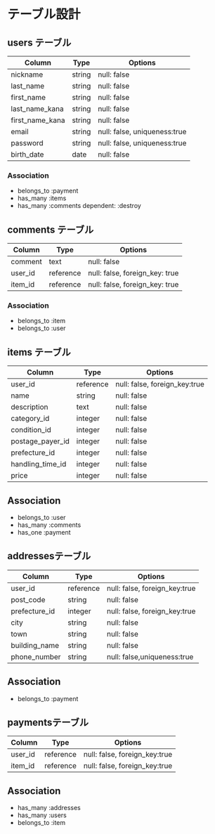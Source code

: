 # テーブル設計

## users テーブル

| Column            | Type   | Options                           |
| ----------------- | ------ | --------------------------------- |
| nickname          | string | null: false                       |
| last_name         | string | null: false                       |
| first_name        | string | null: false                       |
| last_name_kana    | string | null: false                       |
| first_name_kana   | string | null: false                       |
| email             | string | null: false, uniqueness:true      |
| password          | string | null: false, uniqueness:true      |
| birth_date        | date   | null: false                       |
### Association

- belongs_to :payment
- has_many :items
- has_many :comments dependent: :destroy

## comments テーブル

| Column     | Type       | Options                        |
| -----------| ---------- | ------------------------------ |
| comment    | text       | null: false                    |
| user_id    | reference  | null: false, foreign_key: true |
| item_id    | reference  | null: false, foreign_key: true |

### Association

- belongs_to :item
- belongs_to :user

## items テーブル

| Column             | Type       | Options                         |
| ------------------ | ---------- | ------------------------------- |
| user_id            | reference  | null: false, foreign_key:true   |  
| name               | string     | null: false                     |
| description        | text       | null: false                     |
| category_id        | integer    | null: false                     |
| condition_id       | integer    | null: false                     |
| postage_payer_id   | integer    | null: false                     |
| prefecture_id      | integer    | null: false                     |
| handling_time_id   | integer    | null: false                     |
| price              | integer    | null: false                     |

## Association
- belongs_to :user
- has_many :comments
- has_one :payment

## addressesテーブル

| Column             | Type       | Options                         |
| ------------------ | ---------- | ------------------------------- |
| user_id            | reference  | null: false, foreign_key:true   |
| post_code          | string     | null: false                     |  
| prefecture_id      | integer    | null: false, foreign_key:true   |
| city               | string     | null: false                     |
| town               | string     | null: false                     |
| building_name      | string     | null: false                     |
| phone_number       | string     | null: false,uniqueness:true     |

## Association
- belongs_to :payment

## paymentsテーブル

| Column             | Type       | Options                         |
| ------------------ | ---------- | ------------------------------- |
| user_id            | reference  | null: false, foreign_key:true   |
| item_id            | reference  | null: false, foreign_key:true   |

## Association
- has_many :addresses
- has_many :users
- belongs_to :item